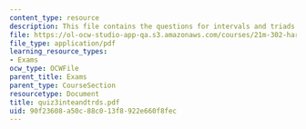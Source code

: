 ```yaml
---
content_type: resource
description: This file contains the questions for intervals and triads.
file: https://ol-ocw-studio-app-qa.s3.amazonaws.com/courses/21m-302-harmony-and-counterpoint-ii-spring-2005/90f23608a50c88c013f8922e660f8fec_quiz3inteandtrds.pdf
file_type: application/pdf
learning_resource_types:
- Exams
ocw_type: OCWFile
parent_title: Exams
parent_type: CourseSection
resourcetype: Document
title: quiz3inteandtrds.pdf
uid: 90f23608-a50c-88c0-13f8-922e660f8fec
---
```

